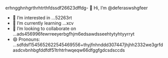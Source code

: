 erhngghnhgrthrhtrthfdssdf26623dffdg- 👋 Hi, I’m @deferaswshgfeer
- 👀 I’m interested in ...52263rt
- 🌱 I’m currently learning ...xcv
- 💞️ I’m looking to collaborate on ...ads456996fewrreeyerbgfhjm6edsawdsseehtytyhtyyrryt
- 😄 Pronouns: ...sdfdsf1545652622545469556+thyjfnhnddd307447jhjhh2332we3grfd
asdcvbnhbgfddfdf51trhtrhwqeqw66dfggfgdcsdsccds
<!---5445sdf455dhf5445gdfdffwewfbfdqwqqqxcvxcxx
deferasws/deferasws is a ✨ special ✨ repository because its `README.md` (this file) appears on your GitHub profile.475zxcczxzgjhmjhfzxegrreczcxgfdfd
ytrtefdfsdgdsfg
rtgg
